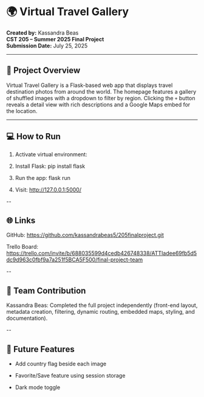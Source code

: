 # 🌍 Virtual Travel Gallery

**Created by:** Kassandra Beas  
**CST 205 – Summer 2025 Final Project**  
**Submission Date:** July 25, 2025

---

## 📸 Project Overview

Virtual Travel Gallery is a Flask-based web app that displays travel destination photos from around the world. The homepage features a gallery of shuffled images with a dropdown to filter by region. Clicking the `+` button reveals a detail view with rich descriptions and a Google Maps embed for the location.

---

## 💻 How to Run

1. Activate virtual environment:

2. Install Flask: pip install flask

3. Run the app: flask run

4. Visit: http://127.0.0.1:5000/

--

## 🌐 Links

GitHub: https://github.com/kassandrabeas5/205finalproject.git

Trello Board: https://trello.com/invite/b/688035599d4cedb426748338/ATTIadee69fb5d5dc9d963c0fbf9a7a251f5BCA5F500/final-project-team

-- 

## 🤝 Team Contribution

Kassandra Beas: Completed the full project independently (front-end layout, metadata creation, filtering, dynamic routing, embedded maps, styling, and documentation).

--

## 🚀 Future Features

- Add country flag beside each image

- Favorite/Save feature using session storage

- Dark mode toggle
